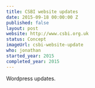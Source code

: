 ```yaml
---
title: CSBI website updates
date: 2015-09-18 00:00:00 Z
published: false
layout: post
website: http://www.csbi.org.uk
status: Concept
imageUrl: csbi-website-update
who: jonathan
started_year: 2015
completed_year: 2015
---
```


Wordpress updates.
